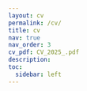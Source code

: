 ```yaml
---
layout: cv
permalink: /cv/
title: cv
nav: true
nav_order: 3
cv_pdf: CV_2025_.pdf
description:
toc:
  sidebar: left
---
```

